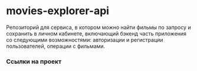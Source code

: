 # movies-explorer-api
Репозиторий для сервиса, в котором можно найти фильмы по запросу и сохранить в личном кабинете, включающий бэкенд часть приложения со следующими возможностями: авторизации и регистрации пользователей, операции с фильмами. 
  
### Ссылки на проект  
